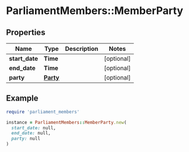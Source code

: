 # ParliamentMembers::MemberParty

## Properties

| Name | Type | Description | Notes |
| ---- | ---- | ----------- | ----- |
| **start_date** | **Time** |  | [optional] |
| **end_date** | **Time** |  | [optional] |
| **party** | [**Party**](Party.md) |  | [optional] |

## Example

```ruby
require 'parliament_members'

instance = ParliamentMembers::MemberParty.new(
  start_date: null,
  end_date: null,
  party: null
)
```

